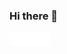 ### Hi there 👋

<!--
**vemarun/vemarun** is a ✨ _special_ ✨ repository because its `README.md` (this file) appears on your GitHub profile.

Here are some ideas to get you started:
-->


<a href="https://linkedin.com/in/vemarun" target="_blank"><img align="left" alt="Arun Verma | LinkedIn" width="22px" src="https://github.com/Aakarsh-B/trying-repos/blob/master/linkedin.svg" /></a>
<a href="https://medium.com/@lavaishere" target="_blank"><img align="left" alt="Arun Verma | Medium" width="22px" src="https://github.com/Aakarsh-B/trying-repos/blob/master/medium.svg" /></a>
<a href="https://thetechmadness.blogspot.com/?m=1" target="_blank"><img align="left" alt="Blogger" width="22px" src="https://github.com/Aakarsh-B/trying-repos/blob/master/www.svg" /></a>


